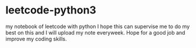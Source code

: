 # leetcode-python3
my notebook of leetcode with python
I hope this can supervise me to do my best on this and I will upload my note everyweek.
Hope for a good job and improve my coding skills.
